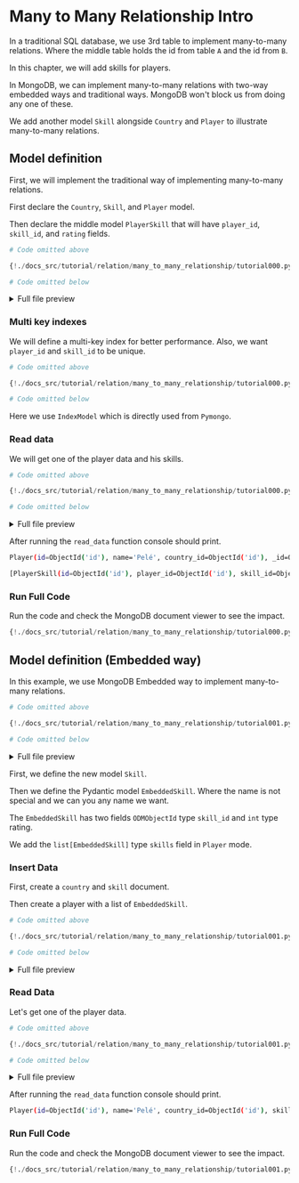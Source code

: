 # Many to Many Relationship Intro

In a traditional SQL database, we use 3rd table to implement many-to-many relations. Where the middle table holds the id from table `A` and the id from `B`.

In this chapter, we will add skills for players.

In MongoDB, we can implement many-to-many relations with two-way embedded ways and traditional ways. MongoDB won't block us from doing any one of these.

We add another model `Skill` alongside `Country` and `Player` to illustrate many-to-many relations.

## Model definition

First, we will implement the traditional way of implementing many-to-many relations.

First declare the `Country`, `Skill`, and `Player` model.

Then declare the middle model `PlayerSkill` that will have `player_id`, `skill_id`, and `rating` fields.

```Python hl_lines="23"
# Code omitted above

{!./docs_src/tutorial/relation/many_to_many_relationship/tutorial000.py[ln:16-50]!}

# Code omitted below
```

<details>
<summary>Full file preview</summary>
```Python
{!./docs_src/tutorial/relation/many_to_many_relationship/tutorial000.py!}
```
</details>

### Multi key indexes

We will define a multi-key index for better performance. Also, we want `player_id` and `skill_id` to be unique.

```Python hl_lines="13-16"
# Code omitted above

{!./docs_src/tutorial/relation/many_to_many_relationship/tutorial000.py[ln:36-50]!}

# Code omitted below
```

Here we use `IndexModel` which is directly used from `Pymongo`.

### Read data

We will get one of the player data and his skills.

```Python
# Code omitted above

{!./docs_src/tutorial/relation/many_to_many_relationship/tutorial000.py[ln:74-80]!}

# Code omitted below
```

<details>
<summary>Full file preview</summary>
```Python
{!./docs_src/tutorial/relation/many_to_many_relationship/tutorial000.py!}
```
</details>

After running the `read_data` function console should print.

```bash
Player(id=ObjectId('id'), name='Pelé', country_id=ObjectId('id'), _id=ObjectId('id'))

[PlayerSkill(id=ObjectId('id'), player_id=ObjectId('id'), skill_id=ObjectId('id'), rating=49, _id=ObjectId('id')), PlayerSkill(id=ObjectId('id'), player_id=ObjectId('id'), skill_id=ObjectId('id'), rating=49, _id=ObjectId('id'))]
```

### Run Full Code

Run the code and check the MongoDB document viewer to see the impact.

```Python
{!./docs_src/tutorial/relation/many_to_many_relationship/tutorial000.py!}
```


## Model definition (Embedded way)

In this example, we use MongoDB Embedded way to implement many-to-many relations.

```Python hl_lines="7 11 21"
# Code omitted above

{!./docs_src/tutorial/relation/many_to_many_relationship/tutorial001.py[ln:17-40]!}

# Code omitted below
```

<details>
<summary>Full file preview</summary>
```Python
{!./docs_src/tutorial/relation/many_to_many_relationship/tutorial001.py!}
```
</details>

First, we define the new model `Skill`.

Then we define the Pydantic model `EmbeddedSkill`. Where the name is not special and we can you any name we want.

The `EmbeddedSkill` has two fields `ODMObjectId` type `skill_id` and `int` type rating.

We add the `list[EmbeddedSkill]` type `skills` field in `Player` mode.

### Insert Data

First, create a `country` and `skill` document.

Then create a player with a list of `EmbeddedSkill`.

```Python
# Code omitted above

{!./docs_src/tutorial/relation/many_to_many_relationship/tutorial001.py[ln:43-75]!}

# Code omitted below
```

<details>
<summary>Full file preview</summary>
```Python
{!./docs_src/tutorial/relation/many_to_many_relationship/tutorial001.py!}
```
</details>

### Read Data

Let's get one of the player data.

```Python
# Code omitted above

{!./docs_src/tutorial/relation/many_to_many_relationship/tutorial001.py[ln:78-80]!}

# Code omitted below
```

<details>
<summary>Full file preview</summary>
```Python
{!./docs_src/tutorial/relation/many_to_many_relationship/tutorial000.py!}
```
</details>

After running the `read_data` function console should print.

```bash
Player(id=ObjectId('id'), name='Pelé', country_id=ObjectId('id'), skills=[EmbeddedSkill(skill_id=ObjectId('id'), rating=49), EmbeddedSkill(skill_id=ObjectId('id'), rating=49)], _id=ObjectId('id'))

```

### Run Full Code

Run the code and check the MongoDB document viewer to see the impact.

```Python
{!./docs_src/tutorial/relation/many_to_many_relationship/tutorial001.py!}
```
